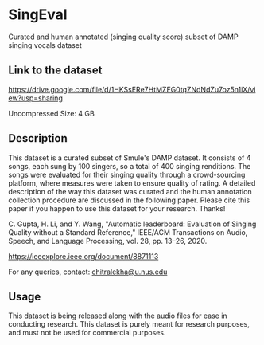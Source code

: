 # SingEval
Curated and human annotated (singing quality score) subset of DAMP singing vocals dataset

## Link to the dataset
https://drive.google.com/file/d/1HKSsERe7HtMZFG0tqZNdNdZu7oz5n1iX/view?usp=sharing

Uncompressed Size: 4 GB

## Description
This dataset is a curated subset of Smule's DAMP dataset. It consists of 4 songs, each sung by 100 singers, so a total of 400 singing renditions. The songs were evaluated for their singing quality through a crowd-sourcing platform, where measures were taken to ensure quality of rating.
A detailed description of the way this dataset was curated and the human annotation collection procedure are discussed in the following paper. Please cite this paper if you happen to use this dataset for your research. Thanks!

C. Gupta, H. Li, and Y. Wang, "Automatic leaderboard: Evaluation of Singing Quality without a Standard Reference," IEEE/ACM Transactions on Audio, Speech, and Language Processing, vol. 28, pp. 13–26, 2020.

https://ieeexplore.ieee.org/document/8871113

For any queries, contact: chitralekha@u.nus.edu

## Usage
This dataset is being released along with the audio files for ease in conducting research. This dataset is purely meant for research purposes, and must not be used for commercial purposes.



